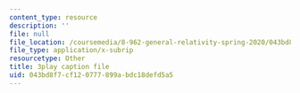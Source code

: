 ```yaml
---
content_type: resource
description: ''
file: null
file_location: /coursemedia/8-962-general-relativity-spring-2020/043bd8f7cf120777899abdc18defd5a5_R2vL2wLqGYg.srt
file_type: application/x-subrip
resourcetype: Other
title: 3play caption file
uid: 043bd8f7-cf12-0777-899a-bdc18defd5a5
---
```

